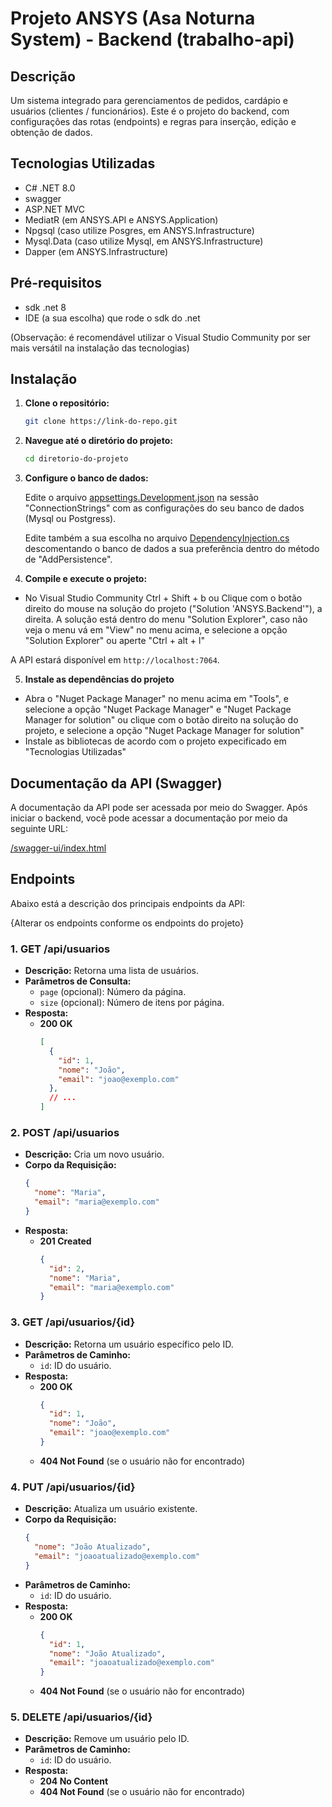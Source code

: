 # Projeto ANSYS (Asa Noturna System) - Backend (trabalho-api)

## Descrição

Um sistema integrado para gerenciamentos de pedidos, cardápio e usuários (clientes / funcionários).
Este é o projeto do backend, com configurações das rotas (endpoints) e regras para inserção, edição e obtenção de dados.

## Tecnologias Utilizadas

- C# .NET 8.0
- swagger
- ASP.NET MVC
- MediatR (em ANSYS.API e ANSYS.Application)
- Npgsql (caso utilize Posgres, em ANSYS.Infrastructure)
- Mysql.Data (caso utilize Mysql, em ANSYS.Infrastructure)
- Dapper (em ANSYS.Infrastructure)

## Pré-requisitos

- sdk .net 8
- IDE (a sua escolha) que rode o sdk do .net

(Observação: é recomendável utilizar o Visual Studio Community por ser mais versátil na instalação das tecnologias)

## Instalação

1. **Clone o repositório:**

   ```bash
   git clone https://link-do-repo.git
   ```

2. **Navegue até o diretório do projeto:**

   ```bash
   cd diretorio-do-projeto
   ```

3. **Configure o banco de dados:**

   Edite o arquivo [appsettings.Development.json](src/ANSYS.API/appsettings.json/appsettings.Development.json) na sessão "ConnectionStrings" com as configurações do seu banco de dados (Mysql ou Postgress).

   Edite também a sua escolha no arquivo [DependencyInjection.cs](src/ANSYS.Infrastructure/DependencyInjection.cs) descomentando o banco de dados a sua preferência dentro do método de "AddPersistence".

4. **Compile e execute o projeto:**

  - No Visual Studio Community
    Ctrl + Shift + b
    ou
    Clique com o botão direito do mouse na solução do projeto ("Solution 'ANSYS.Backend'"), a direita. 
    A solução está dentro do menu "Solution Explorer", caso não veja o menu vá em "View" no menu acima, e selecione a opção "Solution Explorer" ou aperte "Ctrl + alt + l"

   A API estará disponível em `http://localhost:7064`.

5. **Instale as dependências do projeto**

  - Abra o "Nuget Package Manager" no menu acima em "Tools", e selecione a opção "Nuget Package Manager" e "Nuget Package Manager for solution" ou clique com o botão direito na solução do projeto, e selecione a opção "Nuget Package Manager for solution"
  - Instale as bibliotecas de acordo com o projeto expecificado em "Tecnologias Utilizadas"

## Documentação da API (Swagger)

A documentação da API pode ser acessada por meio do Swagger. Após iniciar o backend, você pode acessar a documentação por meio da seguinte URL:

[/swagger-ui/index.html](http://localhost:8080//swagger-ui/index.html)

## Endpoints

Abaixo está a descrição dos principais endpoints da API:

{Alterar os endpoints conforme os endpoints do projeto}

### **1. GET /api/usuarios**

- **Descrição:** Retorna uma lista de usuários.
- **Parâmetros de Consulta:**
  - `page` (opcional): Número da página.
  - `size` (opcional): Número de itens por página.
- **Resposta:**
  - **200 OK**
    ```json
    [
      {
        "id": 1,
        "nome": "João",
        "email": "joao@exemplo.com"
      },
      // ...
    ]
    ```

### **2. POST /api/usuarios**

- **Descrição:** Cria um novo usuário.
- **Corpo da Requisição:**
  ```json
  {
    "nome": "Maria",
    "email": "maria@exemplo.com"
  }
  ```
- **Resposta:**
  - **201 Created**
    ```json
    {
      "id": 2,
      "nome": "Maria",
      "email": "maria@exemplo.com"
    }
    ```

### **3. GET /api/usuarios/{id}**

- **Descrição:** Retorna um usuário específico pelo ID.
- **Parâmetros de Caminho:**
  - `id`: ID do usuário.
- **Resposta:**
  - **200 OK**
    ```json
    {
      "id": 1,
      "nome": "João",
      "email": "joao@exemplo.com"
    }
    ```
  - **404 Not Found** (se o usuário não for encontrado)

### **4. PUT /api/usuarios/{id}**

- **Descrição:** Atualiza um usuário existente.
- **Corpo da Requisição:**
  ```json
  {
    "nome": "João Atualizado",
    "email": "joaoatualizado@exemplo.com"
  }
  ```
- **Parâmetros de Caminho:**
  - `id`: ID do usuário.
- **Resposta:**
  - **200 OK**
    ```json
    {
      "id": 1,
      "nome": "João Atualizado",
      "email": "joaoatualizado@exemplo.com"
    }
    ```
  - **404 Not Found** (se o usuário não for encontrado)

### **5. DELETE /api/usuarios/{id}**

- **Descrição:** Remove um usuário pelo ID.
- **Parâmetros de Caminho:**
  - `id`: ID do usuário.
- **Resposta:**
  - **204 No Content**
  - **404 Not Found** (se o usuário não for encontrado)
